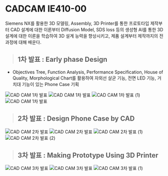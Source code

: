 # CADCAM IE410-00
Siemens NX를 활용한 3D 모델링, Assembly, 3D Printer를 통한 프로토타입 제작부터 CAD 설계에 대한 이론부터 Diffusion Model, SDS loss 등의 생성형 AI를 통한 3D 설계에 대한 이론을 학습하여 3D 설계 능력을 향상시키고, 제품 설계부터 제작까지의 전 과정에 대해 배운다.

> ## **1차 발표 : Early phase Design**
- Objectives Tree, Function Analysis, Performance Specification, House of Quality, Morphological Chart를 활용하여 자외선 살균 기능, 전면 LED 기능, 거치대 기능이 있는 Phone Case 기획
  
![CAD CAM 1차 발표](https://github.com/user-attachments/assets/163ffa39-7c6b-4f83-9db9-8dfce19abf24)
![CAD CAM 1차 발표](https://github.com/user-attachments/assets/f753214a-2292-4574-9669-5e17f25eeab0)
![CAD CAM 1차 발표 (1)](https://github.com/user-attachments/assets/528db568-eaa4-43d5-ab73-d2a9dcce0d54)
![CAD CAM 1차 발표](https://github.com/user-attachments/assets/3ecd9aa2-4d26-4d2a-ac40-d3ea78ac47a4)

> ## **2차 발표 : Design Phone Case by CAD**
![CAD CAM 2차 발표](https://github.com/user-attachments/assets/244d1831-dcff-43a4-a86b-2379971d0c86)
![CAD CAM 2차 발표](https://github.com/user-attachments/assets/507e49f7-d172-42ad-8934-18832f679649)
![CAD CAM 2차 발표 (1)](https://github.com/user-attachments/assets/4b5c274f-4fa5-45d9-a230-c732a1dd6a2b)
![CAD CAM 2차 발표 (2)](https://github.com/user-attachments/assets/745379be-3b94-4fd1-887b-acfa82d7e8bb)

> ## **3차 발표 : Making Prototype Using 3D Printer**
![CAD CAM 3차 발표](https://github.com/user-attachments/assets/f4b4e275-3135-490f-b56e-82f0ac38ff1c)
![CAD CAM 3차 발표](https://github.com/user-attachments/assets/e8917d15-1f03-4ece-b6e0-dc23bec0d8e7)
![CAD CAM 3차 발표 (1)](https://github.com/user-attachments/assets/eb0a9bf7-647c-473b-954e-1ed602dd4bb3)

